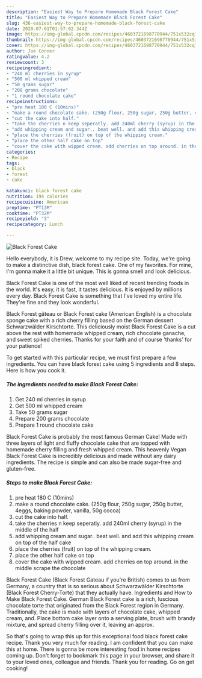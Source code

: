 ```yaml
---
description: "Easiest Way to Prepare Homemade Black Forest Cake"
title: "Easiest Way to Prepare Homemade Black Forest Cake"
slug: 436-easiest-way-to-prepare-homemade-black-forest-cake
date: 2020-07-01T01:57:02.344Z
image: https://img-global.cpcdn.com/recipes/4603721698770944/751x532cq70/black-forest-cake-recipe-main-photo.jpg
thumbnail: https://img-global.cpcdn.com/recipes/4603721698770944/751x532cq70/black-forest-cake-recipe-main-photo.jpg
cover: https://img-global.cpcdn.com/recipes/4603721698770944/751x532cq70/black-forest-cake-recipe-main-photo.jpg
author: Joe Conner
ratingvalue: 4.2
reviewcount: 3
recipeingredient:
- "240 ml cherries in syrup"
- "500 ml whipped cream"
- "50 grams sugar"
- "200 grams chocolate"
- "1 round chocolate cake"
recipeinstructions:
- "pre heat 180 C (10mins)"
- "make a round chocolate cake. (250g flour, 250g sugar, 250g butter, 4eggs, baking powder, vanilla, 50g cocoa)"
- "cut the cake into half."
- "take the cherries n keep seperatly. add 240ml cherry (syrup) in the middle of the half"
- "add whipping cream and sugar.. beat well. and add this whipping cream on top of the half cake"
- "place the cherries (fruit) on top of the whipping cream."
- "place the other half cake on top"
- "cover the cake with wipped cream. add cherries on top around. in the middle scrape the chocolate"
categories:
- Recipe
tags:
- black
- forest
- cake

katakunci: black forest cake 
nutrition: 194 calories
recipecuisine: American
preptime: "PT13M"
cooktime: "PT32M"
recipeyield: "3"
recipecategory: Lunch

---
```



![Black Forest Cake](https://img-global.cpcdn.com/recipes/4603721698770944/751x532cq70/black-forest-cake-recipe-main-photo.jpg)

Hello everybody, it is Drew, welcome to my recipe site. Today, we're going to make a distinctive dish, black forest cake. One of my favorites. For mine, I'm gonna make it a little bit unique. This is gonna smell and look delicious.

Black Forest Cake is one of the most well liked of recent trending foods in the world. It's easy, it is fast, it tastes delicious. It is enjoyed by millions every day. Black Forest Cake is something that I've loved my entire life. They're fine and they look wonderful.

Black Forest gâteau or Black Forest cake (American English) is a chocolate sponge cake with a rich cherry filling based on the German dessert Schwarzwälder Kirschtorte. This deliciously moist Black Forest Cake is a cut above the rest with homemade whipped cream, rich chocolate ganache, and sweet spiked cherries. Thanks for your faith and of course &#39;thanks&#39; for your patience!


To get started with this particular recipe, we must first prepare a few ingredients. You can have black forest cake using 5 ingredients and 8 steps. Here is how you cook it.

<!--inarticleads1-->

##### The ingredients needed to make Black Forest Cake:

1. Get 240 ml cherries in syrup
1. Get 500 ml whipped cream
1. Take 50 grams sugar
1. Prepare 200 grams chocolate
1. Prepare 1 round chocolate cake


Black Forest Cake is probably the most famous German Cake! Made with three layers of light and fluffy chocolate cake that are topped with homemade cherry filling and fresh whipped cream. This heavenly Vegan Black Forest Cake is incredibly delicious and made without any dairy ingredients. The recipe is simple and can also be made sugar-free and gluten-free. 

<!--inarticleads2-->

##### Steps to make Black Forest Cake:

1. pre heat 180 C (10mins)
1. make a round chocolate cake. (250g flour, 250g sugar, 250g butter, 4eggs, baking powder, vanilla, 50g cocoa)
1. cut the cake into half.
1. take the cherries n keep seperatly. add 240ml cherry (syrup) in the middle of the half
1. add whipping cream and sugar.. beat well. and add this whipping cream on top of the half cake
1. place the cherries (fruit) on top of the whipping cream.
1. place the other half cake on top
1. cover the cake with wipped cream. add cherries on top around. in the middle scrape the chocolate


Black Forest Cake (Black Forest Gateau if you&#39;re British) comes to us from Germany, a country that is so serious about Schwarzwälder Kirschtorte (Black Forest Cherry-Torte) that they actually have. Ingredients and How to Make Black Forest Cake. German Black Forest cake is a rich, luscious chocolate torte that originated from the Black Forest region in Germany. Traditionally, the cake is made with layers of chocolate cake, whipped cream, and. Place bottom cake layer onto a serving plate, brush with brandy mixture, and spread cherry filling over it, leaving an approx. 

So that's going to wrap this up for this exceptional food black forest cake recipe. Thank you very much for reading. I am confident that you can make this at home. There is gonna be more interesting food in home recipes coming up. Don't forget to bookmark this page in your browser, and share it to your loved ones, colleague and friends. Thank you for reading. Go on get cooking!
